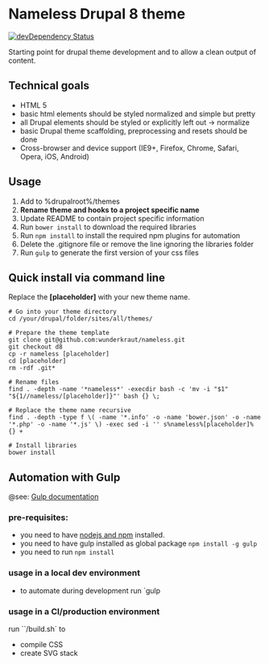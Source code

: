 # Nameless Drupal 8 theme
[![devDependency Status](https://david-dm.org/wunderkraut/nameless/dev-status.svg)](https://david-dm.org/wunderkraut/nameless#info=devDependencies)

Starting point for drupal theme development and to allow a clean output of content.

## Technical goals

* HTML 5
* basic html elements should be styled normalized and simple but pretty
* all Drupal elements should be styled or explicitly left out -> normalize
* basic Drupal theme scaffolding, preprocessing and resets should be done
* Cross-browser and device support (IE9+, Firefox, Chrome, Safari, Opera, iOS, Android)

## Usage

1. Add to %drupalroot%/themes
2. **Rename theme and hooks to a project specific name**
3. Update README to contain project specific information
4. Run `bower install` to download the required libraries
5. Run `npm install` to install the required npm plugins for automation
6. Delete the .gitignore file or remove the line ignoring the libraries folder
7. Run `gulp` to generate the first version of your css files

## Quick install via command line
Replace the **[placeholder]** with your new theme name.

    # Go into your theme directory
    cd /your/drupal/folder/sites/all/themes/
    
    # Prepare the theme template
    git clone git@github.com:wunderkraut/nameless.git
    git checkout d8
	cp -r nameless [placeholder]
	cd [placeholder]
	rm -rdf .git*

	# Rename files
	find . -depth -name '*nameless*' -execdir bash -c 'mv -i "$1" "${1//nameless/[placeholder]}"' bash {} \;

	# Replace the theme name recursive
	find . -depth -type f \( -name '*.info' -o -name 'bower.json' -o -name '*.php' -o -name '*.js' \) -exec sed -i '' s%nameless%[placeholder]% {} +

	# Install libraries
	bower install


## Automation with Gulp

@see: [Gulp documentation](https://github.com/gulpjs/gulp/blob/master/docs/getting-started.md)

### pre-requisites:
* you need to have [nodejs and npm](http://nodejs.org/) installed.  
* you need to have gulp installed as global package `npm install -g gulp`
* you need to run `npm install`

### usage in a local dev environment

* to automate during development run `gulp

### usage in a CI/production environment

run ``/build.sh` to

* compile CSS
* create SVG stack
